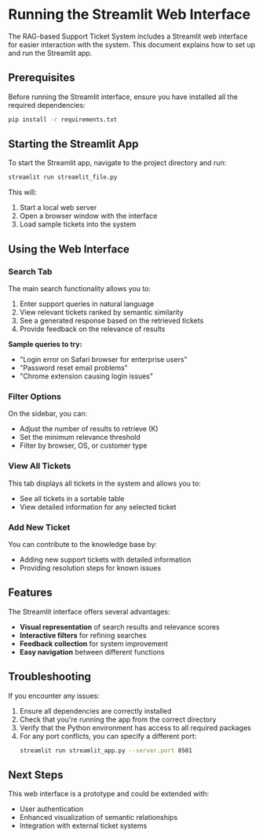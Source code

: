 # Running the Streamlit Web Interface

The RAG-based Support Ticket System includes a Streamlit web interface for easier interaction with the system. This document explains how to set up and run the Streamlit app.

## Prerequisites

Before running the Streamlit interface, ensure you have installed all the required dependencies:

```bash
pip install -r requirements.txt
```

## Starting the Streamlit App

To start the Streamlit app, navigate to the project directory and run:

```bash
streamlit run streamlit_file.py
```

This will:
1. Start a local web server
2. Open a browser window with the interface
3. Load sample tickets into the system

## Using the Web Interface

### Search Tab

The main search functionality allows you to:

1. Enter support queries in natural language
2. View relevant tickets ranked by semantic similarity
3. See a generated response based on the retrieved tickets
4. Provide feedback on the relevance of results

**Sample queries to try:**
- "Login error on Safari browser for enterprise users"
- "Password reset email problems"
- "Chrome extension causing login issues"

### Filter Options

On the sidebar, you can:
- Adjust the number of results to retrieve (K)
- Set the minimum relevance threshold
- Filter by browser, OS, or customer type

### View All Tickets

This tab displays all tickets in the system and allows you to:
- See all tickets in a sortable table
- View detailed information for any selected ticket

### Add New Ticket

You can contribute to the knowledge base by:
- Adding new support tickets with detailed information
- Providing resolution steps for known issues

## Features

The Streamlit interface offers several advantages:
- **Visual representation** of search results and relevance scores
- **Interactive filters** for refining searches
- **Feedback collection** for system improvement
- **Easy navigation** between different functions

## Troubleshooting

If you encounter any issues:

1. Ensure all dependencies are correctly installed
2. Check that you're running the app from the correct directory
3. Verify that the Python environment has access to all required packages
4. For any port conflicts, you can specify a different port:
   ```bash
   streamlit run streamlit_app.py --server.port 8501
   ```

## Next Steps

This web interface is a prototype and could be extended with:
- User authentication
- Enhanced visualization of semantic relationships
- Integration with external ticket systems